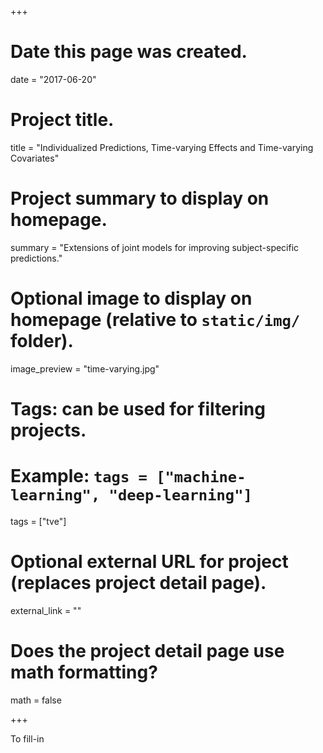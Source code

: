 +++
# Date this page was created.
date = "2017-06-20"

# Project title.
title = "Individualized Predictions, Time-varying Effects and Time-varying Covariates"

# Project summary to display on homepage.
summary = "Extensions of joint models for improving subject-specific predictions."

# Optional image to display on homepage (relative to `static/img/` folder).
image_preview = "time-varying.jpg"

# Tags: can be used for filtering projects.
# Example: `tags = ["machine-learning", "deep-learning"]`
tags = ["tve"]

# Optional external URL for project (replaces project detail page).
external_link = ""

# Does the project detail page use math formatting?
math = false

+++

To fill-in


